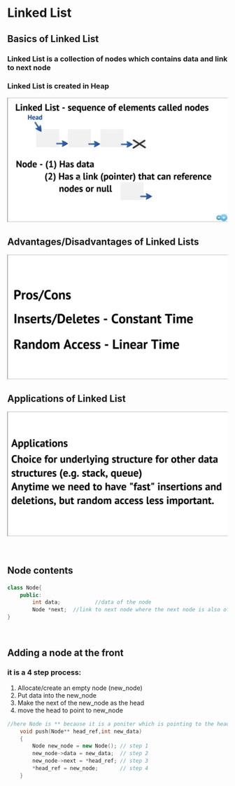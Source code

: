 # Linked List
## **Basics of Linked List**
### **Linked List** is a collection of nodes which contains data and link to next node
### Linked List is created in Heap 
<img src="basic_def.png" width="600">

## **Advantages/Disadvantages of Linked Lists**
<img src="pros_cons.png" width="600">

## **Applications of Linked List** 
<img src="applications.png" width="600">
</br>
</br>
</br>

## **Node contents**
```cpp
class Node{
    public:
        int data;           //data of the node
        Node *next;  //link to next node where the next node is also of type node 
}
```
</br>

## **Adding a node at the front**
### it is a 4 step process:
1) Allocate/create an empty node (new_node)
2) Put data into the new_node
3) Make the next of the new_node as the head
4) move the head to point to new_node

```cpp
//here Node is ** because it is a poniter which is pointing to the head pointer
    void push(Node** head_ref,int new_data)
    {
        Node new_node = new Node(); // step 1
        new_node->data = new_data;  // step 2
        new_node->next = *head_ref; // step 3 
        *head_ref = new_node;       // step 4
    }
```